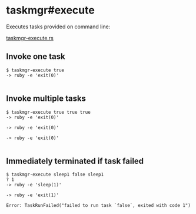 # taskmgr#execute

Executes tasks provided on command line:

[taskmgr-execute.rs](./taskmgr-execute.rs)

## Invoke one task

```console
$ taskmgr-execute true
-> ruby -e 'exit(0)'


```

## Invoke multiple tasks

```console
$ taskmgr-execute true true true
-> ruby -e 'exit(0)'

-> ruby -e 'exit(0)'

-> ruby -e 'exit(0)'


```

## Immediately terminated if task failed

```console
$ taskmgr-execute sleep1 false sleep1
? 1
-> ruby -e 'sleep(1)'

-> ruby -e 'exit(1)'

Error: TaskRunFailed("failed to run task `false`, exited with code 1")

```
